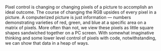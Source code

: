 Pixel control is changing or changing pixels of a picture to accomplish an ideal outcome. The course of
changing the RGB upsides of every pixel in a picture. A computerized picture is just information — numbers
demonstrating varieties of red, green, and blue at a specific area on a matrix of pixels. More often than not, we
view these pixels as little square shapes sandwiched together on a PC screen. With somewhat imaginative
thinking and some lower level control of pixels with code, notwithstanding, we can show that data in a
heap of ways.
